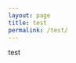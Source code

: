```yaml
---
layout: page
title: test
permalink: /test/
---
```


test
<!-- 
## Modular Haptic Bracelet:

- 5 SG90 Servos (https://www.amazon.com/J-Deal-Micro-Helicopter-Airplane-Controls/dp/B015H5AVZG)
- Teensy 3.2 (https://www.pjrc.com/store/teensy32.html)
- DRV2605L Haptic Controller (for vibration module) **?**(https://www.adafruit.com/product/2305)
- Velcro Strap **where buy??**
- Coin Battery (**what size???**)
- **AA?** Batteries
- Printed parts (1 of each kind of module + Battery and Arduino mounts)

Cost: $40 + Shipping and Filament for printed parts (~$60 total)

## (For each) Stretch Module:

- 1 SG90 Servo
- Stretch Base
- Stretch Tactor

## (For each) Twist Module:

- 1 SG90 Servo
- Twist Base
- Twist Tactor

## (For each) Vibration Module:

- 1 ERM **what kind???**
- Vibration Base -->
